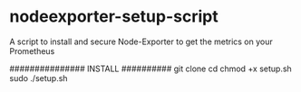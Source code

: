 # nodeexporter-setup-script
A script to install and secure Node-Exporter to get the metrics on your Prometheus



###############  INSTALL ##########
git clone 
cd 
chmod +x setup.sh
sudo ./setup.sh
